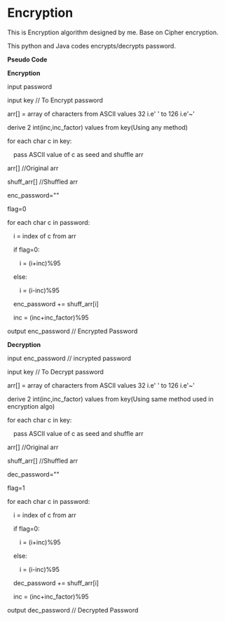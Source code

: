 # Encryption
This is Encryption algorithm designed by me. Base on Cipher encryption.

This python and Java codes encrypts/decrypts password.

<b>Pseudo Code</b>


<b>Encryption</b>


input password

input key // To Encrypt password

arr[] = array of characters from ASCII values 32 i.e' ' to 126 i.e'~'

derive 2 int(inc,inc_factor) values from key(Using any method)

for each char c in key:

&emsp;pass ASCII value of c as seed and shuffle arr
	
arr[] //Original arr

shuff_arr[] //Shuffled arr

enc_password=""

flag=0

for each char c in password:

&emsp;i = index of c from arr
  
&emsp;if flag=0:
  
&emsp;&emsp;i = (i+inc)%95
    
&emsp;else:
  
&emsp;&emsp;i = (i-inc)%95
    
&emsp;enc_password += shuff_arr[i]
  
&emsp;inc = (inc+inc_factor)%95

output enc_password // Encrypted Password


<b>Decryption</b>

input enc_password // incrypted password

input key // To Decrypt password

arr[] = array of characters from ASCII values 32 i.e' ' to 126 i.e'~'

derive 2 int(inc,inc_factor) values from key(Using same method used in encryption algo)

for each char c in key:

&emsp;pass ASCII value of c as seed and shuffle arr
	
arr[] //Original arr

shuff_arr[] //Shuffled arr

dec_password=""

flag=1

for each char c in password:

&emsp;i = index of c from arr
  
&emsp;if flag=0:
  
&emsp;&emsp;i = (i+inc)%95
    
&emsp;else:
  
&emsp;&emsp;i = (i-inc)%95
    
&emsp;dec_password += shuff_arr[i]
  
&emsp;inc = (inc+inc_factor)%95

output dec_password // Decrypted Password
